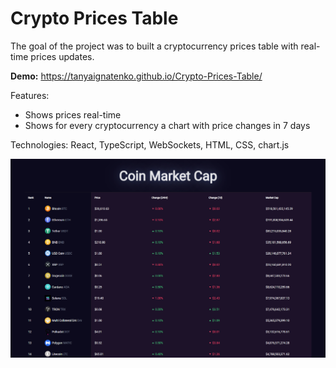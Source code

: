 # Crypto Prices Table
The goal of the project was to built a cryptocurrency prices table with real-time prices updates.

__Demo:__ https://tanyaignatenko.github.io/Crypto-Prices-Table/

Features:
- Shows prices real-time
- Shows for every cryptocurrency a chart with price changes in 7 days

Technologies: React, TypeScript, WebSockets, HTML, CSS, chart.js



![App demo](assets/demo.png)
